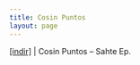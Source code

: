 ```yaml
---
title: Cosin Puntos
layout: page
---
```


<a href="https://cloud.mail.ru/public/89ffff6e6bde/Cosin%20Puntos%20-%20Sahte%20%28EP%29" target="_blank">[indir]</a>   |   Cosin Puntos &#8211; Sahte Ep.